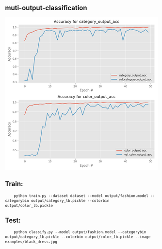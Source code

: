 ## muti-output-classification
![](https://github.com/hyhouyong/muti-output-classification/blob/master/output/output_accs.png)
## Train:
        python train.py --dataset dataset --model output/fashion.model --categorybin output/category_lb.pickle --colorbin output/color_lb.pickle
        
## Test:
        python classify.py --model output/fashion.model --categorybin output/category_lb.pickle --colorbin output/color_lb.pickle --image examples/black_dress.jpg

